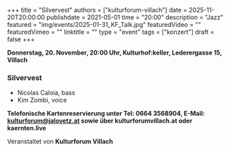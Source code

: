 +++
title = "Silvervest"
authors = ["kulturforum-villach"]
date = 2025-11-20T20:00:00
publishdate = 2021-05-01
time = "20:00"
description = "Jazz"
featured = "img/events/2025-01-31_KF_Talk.jpg"
featuredVideo = ""
featuredVimeo = ""
linktitle = ""
type = "event"
tags = ["konzert"]
draft = false
+++

**Donnerstag, 20. November, 20:00 Uhr, Kulturhof:keller, Lederergasse 15, Villach**

### Silvervest

- Nicolas Caloia, bass
- Kim Zombi, voice


**Telefonische Kartenreservierung unter Tel: 0664 3568904, E-Mail: kulturforum@jalovetz.at sowie über kulturforumvillach.at oder kaernten.live**

Veranstaltet von **Kulturforum Villach**
